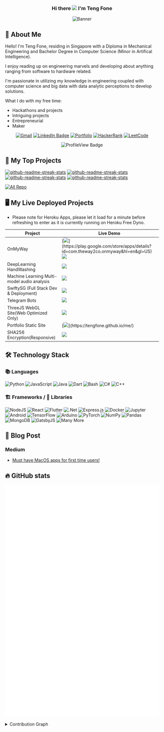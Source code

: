 <h3 align="center">
  Hi there <img src="https://media.giphy.com/media/hvRJCLFzcasrR4ia7z/giphy.gif" width="28"> I'm Teng Fone
</h3>

<p align="center">
<img src="https://readme-typing-svg.herokuapp.com?font=Ubuntu&color=2EB84A&center=true&vCenter=true&lines=An+Engineer+With+Many+Hats;Aspiring+Software+Engineer;+Aspiring+Full+Stack+Developer;Aspiring+Data+Scientist;Aspiring+Entrepreneur" alt= "Banner"/>
 </p>

## 📇 About Me

Hello! I'm Teng Fone, residing in Singapore with a Diploma in Mechanical Engineering and Bachelor Degree in Computer Science (Minor in Artifical Intelligence).

I enjoy reading up on engineering marvels and developing about anything ranging from software to hardware related.

I'm passionate in utilizing my knowledge in engineering coupled with computer science and big data with data analytic perceptions to develop solutions.

What I do with my free time:
- Hackathons and projects
- Intriguing projects
- Entrepreneurial
- Maker

<p align="center">
  <a href="https://tengfone.github.io/me/contact"><img alt="Gmail" src="https://img.shields.io/badge/Contact%20Me-D14836?style=flat-square&logo=gmail&logoColor=white" /></a>
  <a href="https://www.linkedin.com/in/tengfonephang/"><img src="https://img.shields.io/badge/-LinkedIn-0077B5?style=flat-square&amp;labelColor=0077B5&amp;logo=LinkedIn&amp;link=https://www.linkedin.com/in/tengfonephang/" alt="LinkedIn Badge"></a>
  <a href="https://tengfone.github.io/me/"><img src="https://img.shields.io/badge/Portfolio-4285F4?style=flat-square&logo=Internet-Explorer&logoColor=white" alt="Portfolio"/></a>
    <a href= "https://www.hackerrank.com/phangtf"><img alt="HackerRank" src="https://img.shields.io/badge/-HackerRank-2EC866?style=flat-square&logo=HackerRank&logoColor=white"/></a>
  <a href= "https://leetcode.com/tengfone/"><img alt="LeetCode" src="https://img.shields.io/badge/-LeetCode-2EC866?style=flat-square&logo=LeetCode&logoColor=white"/></a>
</p>

<p align = "center">
  <img src="https://komarev.com/ghpvc/?username=tengfone&color=green" alt="ProfileView Badge"/>
  </p>

## 📘 My Top Projects
<p align="left">
  <a href="https://github.com/tengfone/AmaNerdBookReview"><img src="https://github-readme-stats.vercel.app/api/pin/?username=tengfone&repo=AmaNerdBookReview&theme=react&bg_color=1F222E&title_color=F85D7F&icon_color=F8D866&hide_border=true" alt="github-readme-streak-stats" ></a>
  <a href="https://github.com/tengfone/green_scanner_flutter"><img src="https://github-readme-stats.vercel.app/api/pin/?username=tengfone&repo=green_scanner_flutter&theme=react&bg_color=1F222E&title_color=F85D7F&icon_color=F8D866&hide_border=true" alt="github-readme-streak-stats" ></a>
  <a href="https://github.com/tengfone/F04Musician"><img src="https://github-readme-stats.vercel.app/api/pin/?username=tengfone&repo=F04Musician&theme=react&bg_color=1F222E&title_color=F85D7F&icon_color=F8D866&hide_border=true" alt="github-readme-streak-stats" ></a>
  <a href="https://github.com/tengfone/telegram_sgcheckpoint_pytutorial"><img src="https://github-readme-stats.vercel.app/api/pin/?username=tengfone&repo=telegram_sgcheckpoint_pytutorial&theme=react&bg_color=1F222E&title_color=F85D7F&icon_color=F8D866&hide_border=true" alt="github-readme-streak-stats" ></a>
</p>

<p align="left">
  <a href="https://github.com/tengfone?tab=repositories"><img alt="All Repo" title="All Repositories" src="https://img.shields.io/badge/-All%20Repos-2962FF?style=for-the-badge&logo=koding&logoColor=white"/></a>
</p>

## 🖥️ My Live Deployed Projects
* Please note for Heroku Apps, please let it load for a minute before refreshing to enter as it is currently running on Heroku Free Dyno.


| Project | Live Demo |
| --- | --- |
| OnMyWay | [![](https://img.shields.io/badge/Google_Play-414141?style=for-the-badge&logo=google-play&logoColor=white")](https://play.google.com/store/apps/details?id=com.theway2co.onmyway&hl=en&gl=US) [![](https://img.shields.io/badge/App_Store-0D96F6?style=for-the-badge&logo=app-store&logoColor=white)](https://apps.apple.com/sg/app/onmyway-theway2co/id1530214166) |
| DeepLearning HandWashing | [![](https://img.shields.io/badge/Heroku-430098?style=for-the-badge&logo=heroku&logoColor=white)](https://handwashdl.herokuapp.com/) |
| Machine Learning Multi-model audio analysis | [![](https://img.shields.io/badge/Heroku-430098?style=for-the-badge&logo=heroku&logoColor=white)](https://f04musician.herokuapp.com/) |
| SwiftySG (Full Stack Dev & Deployment) | [![](https://img.shields.io/badge/Website-4285F4?style=for-the-badge&logo=Internet-Explorer&logoColor=white)](https://swifty.sg) |
| Telegram Bots | [![](https://img.shields.io/badge/@QRCodifyBot-2CA5E0?style=for-the-badge&logo=Telegram&logoColor=white)](https://telegram.me/QRCodifyBot) |
| ThreeJS WebGL Site(Web Optimized Only) | [![](https://img.shields.io/badge/vercel-%23000000.svg?style=for-the-badge&logo=vercel&logoColor=white)](https://tf-3js.vercel.app/) |
| Portfolio Static Site | [![](https://img.shields.io/badge/GitHub%20Pages-100000?style=for-the-badge&logo=github&logoColor=white")](https://tengfone.github.io/me/) |
| SHA256 Encryption(Responsive) | [![](https://img.shields.io/badge/vercel-%23000000.svg?style=for-the-badge&logo=vercel&logoColor=white)](https://sha-256-tengfone.vercel.app/) |

## 🛠️ Technology Stack
### 📚 Languages
<p>
  <img alt="Python" src="https://img.shields.io/badge/python-%2314354C.svg?style=for-the-badge&logo=python&logoColor=white"/>
  <img alt="JavaScript" src="https://img.shields.io/badge/javascript-%23323330.svg?style=for-the-badge&logo=javascript&logoColor=%23F7DF1E"/>
  <img alt="Java" src="https://img.shields.io/badge/java-%23ED8B00.svg?style=for-the-badge&logo=java&logoColor=white"/>
  <img alt="Dart" src="https://img.shields.io/badge/dart-%230175C2.svg?style=for-the-badge&logo=dart&logoColor=white"/>
  <img alt="Bash" src="https://img.shields.io/badge/Bash%20-%23121011.svg?style=for-the-badge&logo=c%2B%2B&ogoColor=white"/>
  <img alt="C#" src="https://img.shields.io/badge/c%23-%23239120.svg?style=for-the-badge&logo=c-sharp&logoColor=white"/>
  <img alt="C++" src="https://img.shields.io/badge/c++-%2300599C.svg?style=for-the-badge&logo=c%2B%2B&ogoColor=white"/>
</p>
                                                                                                                         
### 🏗️ Frameworks / 📙 Libraries
<p>
  <img alt="NodeJS" src="https://img.shields.io/badge/node.js-%2343853D.svg?style=for-the-badge&logo=node-dot-js&logoColor=white"/>
  <img alt="React" src="https://img.shields.io/badge/react-%2320232a.svg?style=for-the-badge&logo=react&logoColor=%2361DAFB"/>
  <img alt="Flutter" src="https://img.shields.io/badge/Flutter-%2302569B.svg?style=for-the-badge&logo=Flutter&logoColor=white" />
  <img alt=".Net" src="https://img.shields.io/badge/.NET-5C2D91?style=for-the-badge&logo=.net&logoColor=white"/>
  <img alt="Express.js" src="https://img.shields.io/badge/express.js-%23404d59.svg?style=for-the-badge&logo=express&logoColor=%2361DAFB"/>
  <img alt="Docker" src="https://img.shields.io/badge/docker-%230db7ed.svg?style=for-the-badge&logo=docker&logoColor=white"/>
  <img alt="Jupyter" src="https://img.shields.io/badge/Jupyter-%23F37626.svg?style=for-the-badge&logo=Jupyter&logoColor=white" />
  <img alt="Android" src="https://img.shields.io/badge/Android-3DDC84?style=for-the-badge&logo=android&logoColor=white" />
  <img alt="TensorFlow" src="https://img.shields.io/badge/TensorFlow-%23FF6F00.svg?style=for-the-badge&logo=TensorFlow&logoColor=white" />
  <img alt="Arduino" src="https://img.shields.io/badge/-Arduino-00979D?style=for-the-badge&logo=Arduino&logoColor=white"/>
  <img alt="PyTorch" src="https://img.shields.io/badge/PyTorch-%23EE4C2C.svg?style=for-the-badge&logo=PyTorch&logoColor=white" />
  <img alt="NumPy" src="https://img.shields.io/badge/numpy-%23013243.svg?style=for-the-badge&logo=numpy&logoColor=white" />
  <img alt="Pandas" src="https://img.shields.io/badge/pandas-%23150458.svg?style=for-the-badge&logo=pandas&logoColor=white" />
  <img alt="MongoDB" src ="https://img.shields.io/badge/MongoDB-%234ea94b.svg?style=for-the-badge&logo=mongodb&logoColor=white"/>
  <img alt="GatsbyJS" src ="https://img.shields.io/badge/GatsbyJS-%235835CC.svg?style=for-the-badge&logo=gatsby&logoColor=white"/>
  <img alt="Many More" src="https://img.shields.io/badge/...-And%20More-yellowgreen?style=for-the-badge&logo=GitHub-Sponsors"/>
</p>

## 📰 Blog Post

### Medium
<!-- MEDIUM:START -->
- [Must have MacOS apps for first time users!](https://tengfone.medium.com/must-have-macos-apps-for-first-time-users-aa34b59d82b0?source=rss-ad32a0ecc2ae------2)
<!-- MEDIUM:END -->

## 🔥 GitHub stats

<p align="center">
  <!-- If you're using "main" as default branch -->
  <!-- From https://github.com/lowlighter/metrics -->
 <img src="https://github.com/tengfone/tengfone/blob/main/github-metrics.svg" alt="Github stats"/>
</p>

<details> 
  <summary>Contribution Graph</summary>
  <br/>
  <img src="https://activity-graph.herokuapp.com/graph?username=tengfone&theme=dracula)" alt="TengFone Github Activity Graph"/>
</details>


